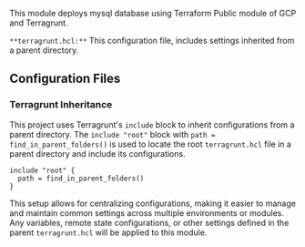 This module deploys mysql database using Terraform Public module of GCP and Terragrunt. 

`**terragrunt.hcl:**` This configuration file, includes settings inherited from a parent directory.

## Configuration Files
### Terragrunt Inheritance
This project uses Terragrunt's `include` block to inherit configurations from a parent directory. 
The `include "root"` block with `path = find_in_parent_folders()` is used to locate the root `terragrunt.hcl` file in a parent directory and include its configurations.

```
include "root" {
  path = find_in_parent_folders()
}

```

This setup allows for centralizing configurations, making it easier to manage and maintain common settings across multiple environments or modules. Any variables, remote state configurations, or other settings defined in the parent `terragrunt.hcl` will be applied to this module.